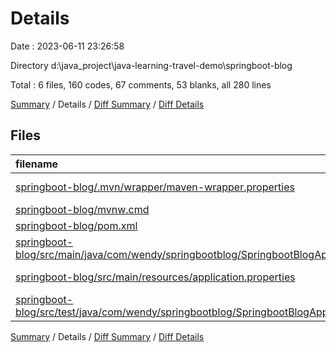 # Details

Date : 2023-06-11 23:26:58

Directory d:\\java_project\\java-learning-travel-demo\\springboot-blog

Total : 6 files,  160 codes, 67 comments, 53 blanks, all 280 lines

[Summary](results.md) / Details / [Diff Summary](diff.md) / [Diff Details](diff-details.md)

## Files
| filename | language | code | comment | blank | total |
| :--- | :--- | ---: | ---: | ---: | ---: |
| [springboot-blog/.mvn/wrapper/maven-wrapper.properties](/springboot-blog/.mvn/wrapper/maven-wrapper.properties) | Java Properties | 2 | 16 | 1 | 19 |
| [springboot-blog/mvnw.cmd](/springboot-blog/mvnw.cmd) | Batch | 102 | 51 | 36 | 189 |
| [springboot-blog/pom.xml](/springboot-blog/pom.xml) | XML | 38 | 0 | 4 | 42 |
| [springboot-blog/src/main/java/com/wendy/springbootblog/SpringbootBlogApplication.java](/springboot-blog/src/main/java/com/wendy/springbootblog/SpringbootBlogApplication.java) | Java | 9 | 0 | 5 | 14 |
| [springboot-blog/src/main/resources/application.properties](/springboot-blog/src/main/resources/application.properties) | Java Properties | 0 | 0 | 2 | 2 |
| [springboot-blog/src/test/java/com/wendy/springbootblog/SpringbootBlogApplicationTests.java](/springboot-blog/src/test/java/com/wendy/springbootblog/SpringbootBlogApplicationTests.java) | Java | 9 | 0 | 5 | 14 |

[Summary](results.md) / Details / [Diff Summary](diff.md) / [Diff Details](diff-details.md)